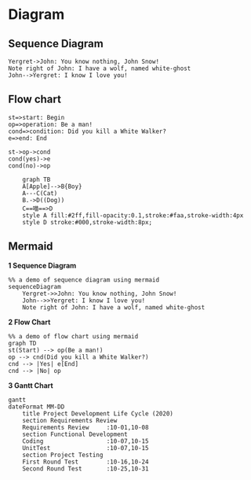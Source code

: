 
# Diagram #

## Sequence Diagram ##

```sequence
Yergret->John: You know nothing, John Snow!
Note right of John: I have a wolf, named white-ghost
John-->Yergret: I know I love you!
```

## Flow chart ##

```flow
st=>start: Begin
op=>operation: Be a man!
cond=>condition: Did you kill a White Walker?
e=>end: End

st->op->cond
cond(yes)->e
cond(no)->op
```

```mermaid
	graph TB
	A[Apple]-->B{Boy}
	A---C(Cat)
	B.->D((Dog))
	C==喵==>D
	style A fill:#2ff,fill-opacity:0.1,stroke:#faa,stroke-width:4px
	style D stroke:#000,stroke-width:8px;

```

## Mermaid ##

**1 Sequence Diagram**
```mermaid
%% a demo of sequence diagram using mermaid
sequenceDiagram
    Yergret->>John: You know nothing, John Snow!
    John-->>Yergret: I know I love you!
    Note right of John: I have a wolf, named white-ghost
```

**2 Flow Chart**

```mermaid
%% a demo of flow chart using mermaid
graph TD
st(Start) --> op(Be a man!)
op --> cnd(Did you kill a White Walker?)
cnd --> |Yes| e[End]
cnd --> |No| op
```

**3 Gantt Chart**

```mermaid
gantt
dateFormat MM-DD
    title Project Development Life Cycle (2020)
    section Requirements Review
    Requirements Review     :10-01,10-08
    section Functional Development
    Coding                  :10-07,10-15
    UnitTest                :10-07,10-15
    section Project Testing
    First Round Test        :10-16,10-24
    Second Round Test       :10-25,10-31
```